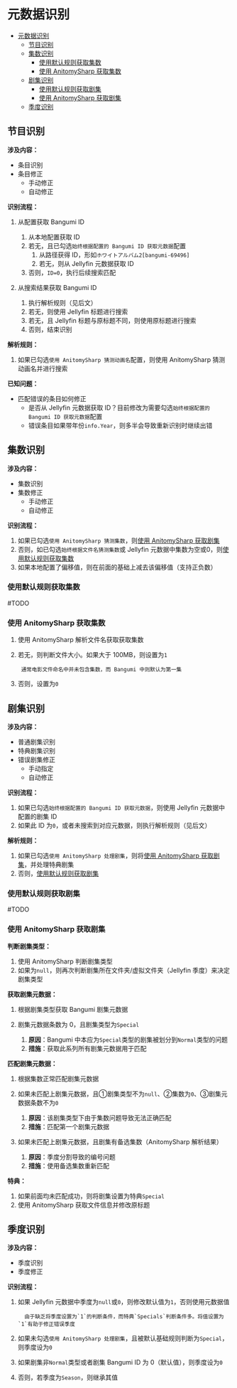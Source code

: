 # 元数据识别

- [元数据识别](#元数据识别)
  - [节目识别](#节目识别)
  - [集数识别](#集数识别)
    - [使用默认规则获取集数](#使用默认规则获取集数)
    - [使用 AnitomySharp 获取集数](#使用-anitomysharp-获取集数)
  - [剧集识别](#剧集识别)
    - [使用默认规则获取剧集](#使用默认规则获取剧集)
    - [使用 AnitomySharp 获取剧集](#使用-anitomysharp-获取剧集)
  - [季度识别](#季度识别)


## 节目识别

**涉及内容：**

- 条目识别
- 条目修正
  - 手动修正
  - 自动修正

**识别流程：**

1. 从配置获取 Bangumi ID
   1. 从本地配置获取 ID
   2. 若无，且已勾选`始终根据配置的 Bangumi ID 获取元数据`配置
      1. 从路径获得 ID，形如`ホワイトアルバム2[bangumi-69496]`
      2. 若无，则从 Jellyfin 元数据获取 ID
   3. 否则，`ID=0`，执行后续搜索匹配


2. 从搜索结果获取 Bangumi ID
   1. 执行解析规则（见后文）
   2. 若无，则使用 Jellyfin 标题进行搜索
   3. 若无，且 Jellyfin 标题与原标题不同，则使用原标题进行搜索
   4. 否则，结束识别


**解析规则：**
1. 如果已勾选`使用 AnitomySharp 猜测动画名`配置，则使用 AnitomySharp 猜测动画名并进行搜索


**已知问题：**
- 匹配错误的条目如何修正
  - 是否从 Jellyfin 元数据获取 ID？目前修改为需要勾选`始终根据配置的 Bangumi ID 获取元数据`配置
  - 错误条目如果带年份`info.Year`，则多半会导致重新识别时继续出错


## 集数识别

**涉及内容：**

- 集数识别
- 集数修正
  - 手动修正
  - 自动修正

**识别流程：**

1. 如果已勾选`使用 AnitomySharp 猜测集数`，则[使用 AnitomySharp 获取剧集](#使用-anitomysharp-获取集数)
2. 否则，如已勾选`始终根据文件名猜测集数`或 Jellyfin 元数据中集数为空或0，则[使用默认规则获取集数](#使用默认规则获取集数)
3. 如果本地配置了偏移值，则在前面的基础上减去该偏移值（支持正负数）


### 使用默认规则获取集数

#TODO


### 使用 AnitomySharp 获取集数

1. 使用 AnitomySharp 解析文件名获取获取集数
2. 若无，则判断文件大小。如果大于 100MB，则设置为`1`
      
        通常电影文件命名中并未包含集数，而 Bangumi 中则默认为第一集

3. 否则，设置为`0`



## 剧集识别

**涉及内容：**

- 普通剧集识别
- 特典剧集识别
- 错误剧集修正
  - 手动指定
  - 自动修正

**识别流程：**

1. 如果已勾选`始终根据配置的 Bangumi ID 获取元数据`，则使用 Jellyfin 元数据中配置的剧集 ID
2. 如果此 ID 为`0`，或者未搜索到对应元数据，则执行解析规则（见后文）


**解析规则：**

1. 如果已勾选`使用 AnitomySharp 处理剧集`，则将[使用 AnitomySharp 获取剧集](#使用-anitomysharp-获取剧集)，并处理特典剧集
2. 否则，[使用默认规则获取剧集](#使用默认规则获取剧集)


### 使用默认规则获取剧集

#TODO


### 使用 AnitomySharp 获取剧集

**判断剧集类型：**

1. 使用 AnitomySharp 判断剧集类型
2. 如果为`null`，则再次判断剧集所在文件夹/虚拟文件夹（Jellyfin 季度）来决定剧集类型

**获取剧集元数据：**

1. 根据剧集类型获取 Bangumi 剧集元数据

2. 剧集元数据条数为 0，且剧集类型为`Special`
   1. **原因**：Bangumi 中本应为`Special`类型的剧集被划分到`Normal`类型的问题
   2. **措施**：获取此系列所有剧集元数据用于匹配

**匹配剧集元数据：**

1. 根据集数正常匹配剧集元数据

2. 如果未匹配上剧集元数据，且①剧集类型不为`null`、②集数为`0`、③剧集元数据条数不为`0`
   1. **原因**：该剧集类型下由于集数问题导致无法正确匹配
   2. **措施**：匹配第一个剧集元数据

3. 如果未匹配上剧集元数据，且剧集有备选集数（AnitomySharp 解析结果）
   1. **原因**：季度分割导致的编号问题
   2. **措施**：使用备选集数重新匹配


**特典：**

1. 如果前面均未匹配成功，则将剧集设置为特典`Special`
2. 使用 AnitomySharp 获取文件信息并修改原标题



## 季度识别

**涉及内容：**
- 季度识别
- 季度修正

**识别流程：**

1. 如果 Jellyfin 元数据中季度为`null`或`0`，则修改默认值为`1`，否则使用元数据值
   
         由于缺乏将季度设置为`1`的判断条件，而特典`Specials`判断条件多。将值设置为`1`有助于修正错误季度

2. 如果未勾选`使用 AnitomySharp 处理剧集`，且被默认基础规则判断为`Special`，则季度设为`0`
3. 如果剧集非`Normal`类型或者剧集 Bangumi ID 为 0（默认值），则季度设为`0`
4. 否则，若季度为`Season`，则继承其值

